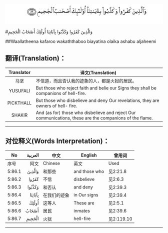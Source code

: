 ![005:086](images/005_086.gif)

#وَالَّذِينَ كَفَرُوا وَكَذَّبُوا بِآيَاتِنَا أُولَٰئِكَ أَصْحَابُ الْجَحِيمِ 

##Waallatheena kafaroo wakaththaboo biayatina olaika ashabu aljaheemi 

## 翻译(Translation)：

| Translator | 译文(Translation)                                            |
| :--------: | ------------------------------------------------------------ |
|    马坚    | 不信道，而且否认我的迹象的人，都是火狱的居民。               |
|  YUSUFALI  | But those who reject faith and belie our Signs they shall be companions of hell-fire. |
| PICKTHALL  | But those who disbelieve and deny Our revelations, they are owners of hell- fire. |
|   SHAKIR   | And (as for) those who disbelieve and reject Our communications, these are the companions of the flame. |

---

## 对位释义(Words Interpretation)：

| No   | العربية | 中文    | English | 曾用词 |
| ---- | ------: | ------- | ------- | ------ |
| 序号 |    阿文 | Chinese | 英文    | Used   |
| 5:86.1 | وَالَّذِينَ  | 和那些       | and those who | 见2:21.8   |
| 5:86.2 | كَفَرُوا   | 不信         | disbelieve    | 见2:6.3    |
| 5:86.3 | وَكَذَّبُوا  | 和否认       | and deny      | 见2:39.3   |
| 5:86.4 | بِآيَاتِنَا | 在我们的迹象 | in Our signs  | 见2:39.4   |
| 5:86.5 | أُولَٰئِكَ   | 这等人       | These are     | 见2:5.1    |
| 5:86.6 | أَصْحَابُ   | 居民         | inmates       | 见2:39.6   |
| 5:86.7 | الْجَحِيمِ  | 火狱         | hell-fire     | 见2:119.10 |

---
